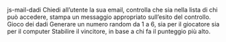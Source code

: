 js-mail-dadi
Chiedi all’utente la sua email,
controlla che sia nella lista di chi può accedere,
stampa un messaggio appropriato sull’esito del controllo.
Gioco dei dadi
Generare un numero random da 1  a 6, sia per il giocatore sia per il computer
Stabilire il vincitore, in base a chi fa il punteggio più alto.
